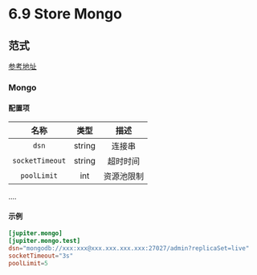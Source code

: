 # 6.9 Store Mongo

## 范式
[参考地址](https://github.com/douyu/jupiter/blob/master/pkg/store/mongo/config.toml)
### Mongo
#### 配置项
|  名称 | 类型 | 描述 |
| :------:| :------: | :------: |
| `dsn` | string | 连接串 |
| `socketTimeout` | string | 超时时间 |
|`poolLimit` | int |资源池限制 |
....

#### 示例
```toml
[jupiter.mongo]
[jupiter.mongo.test]
dsn="mongodb://xxx:xxx@xxx.xxx.xxx.xxx:27027/admin?replicaSet=live"
socketTimeout="3s"
poolLimit=5
```

